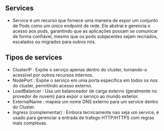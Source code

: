 ## Services

* Service é um recurso que fornece uma maneira de expor um conjunto de Pods como um único endpoint de rede. Ele abstrai e gerencia o acesso aos pods, garantindo que as aplicações possam se comunicar de forma confiável, mesmo que os pods subjacentes sejam recriados, escalados ou migrados para outros nós.

## Tipos de services

* ClusterIP : Expõe o serviço apenas dentro do cluster, tornando-o acessível por outros recursos internos.
* NodePort : Expõe o serviço em uma porta especifica em todos os nos do cluster, permitindo acesso externo.
* LoadBalancer : Usa um balanceador de carga externo (geralmente no provedor de nuvem) para expor o serviço ao mundo exterior.
* ExternalName : mapeia um nome DNS externo para um service dentro do Cluster.
* Ingress (complementar) : Embora tecnicamente nao seja um service, é usado para gerenciar a entrada de trafego HTTP/HTTPS com regras mais complexas.